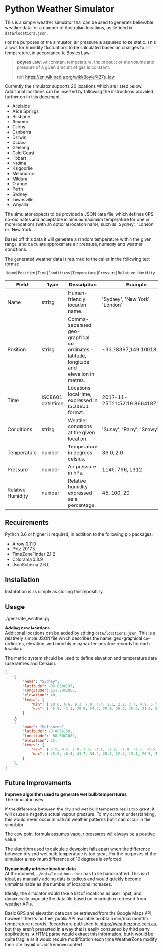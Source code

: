 # Python Weather Simulator
This is a simple weather simulator that can be used to generate believable weather data for a number of Australian 
locations, as defined in ```data/locations.json```.

For the purposes of the simulator, air pressure is assumed to be static. This allows for humidity fluctuations to be
calculated based on changes to air temperature, in accordance to Boyles Law.

>**Boyles Law**: At constant temperature, the product of the volume and pressure of a given amount of gas is 
>constant.
>
>ref: https://en.wikipedia.org/wiki/Boyle%27s_law

Currently the simulator supports 20 locations which are listed below. Additional locations can be inserted by following
the instructions provided further on in this document.

* Adelaide
* Alice Springs
* Brisbane
* Broome
* Cairns
* Canberra
* Darwin
* Dubbo
* Geelong
* Gold Coast
* Hobart
* Kadina
* Kalgoorlie
* Melbourne
* Mildura
* Orange
* Perth
* Sydney
* Townsville
* Whyalla

The simulator expects to be provided a JSON data file, which defines GPS co-ordinates and acceptable minimum/maximum 
temperature for one or more locations (with an optional location name, such as 'Sydney', 'London' or 'New York').

Based off this data it will generate a random temperature within the given range, and calculate approximate 
air pressure, humidity and weather conditions.

The generated weather data is returned to the caller in the following text format: 
```csv
|Name|Position|Time|Conditions|Temperature|Pressure|Relative Humidity|
```

|Field|Type|Description|Example|
|-----|----|-----------|-------|
|Name|string|Human-friendly location name.|'Sydney', 'New York', 'London'|
|Position|string|Comma-seperated geo-graphical co-ordinates - latitude, longitude and elevation in metres.|-33.28397,149.10018,868|
|Time|ISO8601 date/time|Locations local time, expressed in ISO8601 format.|2017-11-25T21:52:19.866418Z10:00|
|Conditions|string|Weather conditions at the given location.|'Sunny', 'Rainy', 'Snowy'|
|Temperature|number|Temperature in degrees celsius.|36.0, 2.0|
|Pressure|number|Air pressure in hPa.|1145, 796, 1312|
|Relative Humidity|number|Relative humidity expressed as a percentage.|45, 100, 20|

## Requirements
Python 3.6 or higher is required, in addition to the following pip packages:
* Arrow 0.11.0
* Pytz 2017.3
* TimeZoneFinder 2.1.2
* Colorama 0.3.9
* JsonSchema 2.6.0

## Installation
Installation is as simple as cloning this repository.


## Usage
./generate_weather.py

**Adding new locations**   
Additional locations can be added by editing ```data/locations.json```. This is a relatively simple JSON file which 
describes the name, geo-graphical co-ordinates, elevation, and monthly min/max temperature records for each location.

The metric system should be used to define elevation and temperature data (use Metres and Celsius).

```json
[
    {
        "name": "Sydney",
        "latitude": -33.8688197,
        "longitude": 151.2092955,
        "elevation": 40,
        "temps": {
            "min": [ 10.6, 9.6, 9.3, 7.0, 4.4, 2.1, 2.2, 2.7, 4.9, 5.7, 7.7, 9.1 ],
            "max": [ 45.8, 42.1, 39.8, 34.2, 30.0, 26.9, 25.9, 31.3, 34.6, 38.2, 41.8, 42.2 ]
        }
    },
    {
        "name": "Melbourne",
        "latitude": 28.0836269,
        "longitude": -80.6081089,
        "elevation": 25,
        "temps": {
            "min": [ 5.5, 4.5, 2.8, 1.5, -1.1, -2.2, -2.8, -2.1, -0.5, 0.1, 2.5, 4.4 ],
            "max": [ 45.6, 46.4, 41.7, 34.9, 28.7, 22.4, 23.1, 26.5, 31.4, 36.9, 40.9, 43.7 ]
        }
    },
]
```


## Future Improvements
**Improve algorithm used to generate wet bulb temperatures**   
The simulator uses  

If the difference between the dry and wet bulb temperatures is too great, it will cause a negative actual vapour 
pressure. To my current understanding, this would never occur in natural weather patterns but it can occur in the 
simulator 

The dew point formula assumes vapour pressures will always be a positive value 

The algorithm used to calculate dewpoint falls apart when the difference between dry and wet bulb
temperature is too great. For the purposes of the simulator a maximum difference of 10 degrees is enforced. 
  
**Dynamically retrieve location data**   
At the moment, ```./data/locations.json``` has to be hand crafted. This isn't ideal, as manually adding data is tedious
and would quickly become unmaintainable as the number of locations increases.

Ideally, the simulator would take a list of locations as user input, and dynamically populate the data file based on
information retrieved from weather APIs.

Basic GPS and elevation data can be retrieved from the Google Maps API, however there's no free, public API available to
obtain min/max monthly temperature records. Records are published to https://weatherzone.com.au, but they aren't 
presented in a way that is easily consumed by third party applications. A HTML parse would extract this information, but
it would be quite fragile as it would require modification each time WeatherZone modify their site layout or add/remove
content.
 